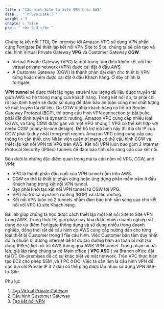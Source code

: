 ```yaml
---
title : "Cấu hình Site to Site VPN trên AWS"
date :  "`r Sys.Date()`" 
weight : 3 
chapter : false
pre : " <b> 3.3 </b> "
---
```


Chúng ta kết nối TTDL On-premise tới Amazon VPC sử dụng VPN phần cứng Fortigate
Để thiết lập kết nối VPN Site to Site, chúng ta sẽ cần tạo và cấu hình Virtual Private Gateway **VPG** và Customer Gateway **CGW**.
- Virtual Private Gateway (VPG) là một trung tâm điều khiển kết nối the virtual private network (VPN) được cài đặt ở đầu AWS.
- A Customer Gateway (CGW) là thành phần đại diện cho thiết bị VPN cứng hoặc mềm được cài đặt ở đầu Khách hàng. Ở đây chính là fortigate.

**VPN tunnel** sẽ được thiết lập ngay sau khi lưu lượng dữ liệu được truyền tải giữa AWS và hệ thống mạng của khách hàng. Trong kết nối đó, ta phải chỉ rõ loại định tuyến sẽ được sử dụng để đảm bảo an toàn cũng như chất lượng về mặt truyền tải dữ liệu.
Do CGW ở phía khách hàng có hỗ trợ Border Gateway Protocol (BGP), thì trong cấu hình VPN connection ta bắt buộc phải đặt định tuyến là dynamic routing.
Amazon VPC cung cấp nhiều loại CGWs, và từng CGW được gán với một VPG nhưng 1 VPG có thể kết hợp với nhiều CGW (many-to-one design). Để hỗ trợ mô hình này thì địa chỉ IP của CGW phải là duy nhất trong một region.
Amazon VPC cũng cung cấp các thông tin cần thiết cho Nhân viên quản trị mạng có thể cấu hình CGW và thiết lập kết nối VPN tới VPG trên AWS. Kết nối VPN luôn bao gồm 2 Internet Protocol Security (IPSec) tunnels để đảm bảo tính sẵn sàng cao của kết nối.


Bên dưới là những đặc điểm quan trọng mà ta cần nắm về VPG, CGW, and VPN:
  - VPG là thành phần đầu cuối của VPN tunnel nằm trên AWS.
  - CGW có thể là thiết bị phần cứng hoặc ứng dụng phần mềm nằm ở đầu Khách hàng trong kết nối VPN tunnel.
  - Bạn phải khởi tạo kết nối VPN tunnel từ CGW tới VPG.
  - VPG hỗ trợ cả dynamic routing (BGP) và static routing.
  - Kết nối VPN luôn có 2 tunnels nhằm đảm bảo tính sẵn sàng cao cho kết nối với VPC từ site Khách hàng.

Bài lab giúp chúng ta học được cách thiết lập một kết nối Site to Site VPN trong AWS. Trong thực tế, giải pháp này khá được nhiều doanh nghiệp sử dụng do ưu điểm Fortigate thông dụng và sử dụng nhiều trong doanh nghiệp, đồng thời rất dễ cấu hình do AWS cung cấp hướng dẫn cho từng loại thiết bị Customer trong 1 file cấu hình. Việc Customer bận tâm duy nhất đó là chuẩn bị đường internet để từ đó tạo đường hầm an toàn bí mật (sử dụng IPSec) kết nối tới AWS thông qua AWS VPN tunnel.
Trong phạm vi bài lab, giả lập rằng chúng ta có Main office ( **VPC ASG** ) và Branch office đặt tại DC On-premises để có sự khác biệt về mặt network. Trên VPC  thực hiện tạo EC2 cho phép SSM ,và 1 PC ở DC. Việc ta cần làm là cấu hình VPN để các địa chỉ Private IP ở 2 đầu có thể ping được lẫn nhau sử dụng VPN Site-to-Site.

Phụ lục
1. [Tạo Virtual Private Gateway](3.1-createvpgw/)
2. [Cấu hình Customer Gateway](3.2-createcustomergw/)
3. [Tạo kết nối VPN](3.3-createvpnconnection/)
